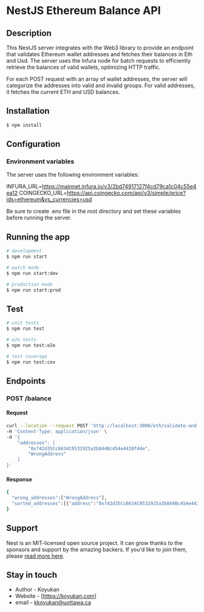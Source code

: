 # NestJS Ethereum Balance API
## Description

This NestJS server integrates with the Web3 library to provide an endpoint that validates Ethereum wallet addresses and fetches their balances in Eth and Usd. The server uses the Infura node for batch requests to efficiently retrieve the balances of valid wallets, optimizing HTTP traffic.

For each POST request with an array of wallet addresses, the server will categorize the addresses into valid and invalid groups. For valid addresses, it fetches the current ETH and USD balances.

## Installation

```bash
$ npm install
```

## Configuration

### Environment variables

The server uses the following environment variables:

INFURA_URL=https://mainnet.infura.io/v3/2bd74917127f4cd79ca1c04c55e4ea12
COINGECKO_URL=https://api.coingecko.com/api/v3/simple/price?ids=ethereum&vs_currencies=usd

Be sure to create .env file in the root directory and set these variables before running the server.
## Running the app

```bash
# development
$ npm run start

# watch mode
$ npm run start:dev

# production mode
$ npm run start:prod
```

## Test

```bash
# unit tests
$ npm run test

# e2e tests
$ npm run test:e2e

# test coverage
$ npm run test:cov
```

## Endpoints

### POST /balance

#### Request

```bash
curl --location --request POST 'http://localhost:3000/eth/validate-and-sort-balances' \
-H 'Content-Type: application/json' \
-d '{
    "addresses": [
        "0x742d35Cc6634C0532925a3b844Bc454e4438f44e",
        "WrongAddress"
    ]
}'

```
#### Response

```bash
{ 
  "wrong_addresses":["WrongAddress"],
  "sorted_addresses":[{"address":"0x742d35Cc6634C0532925a3b844Bc454e4438f44e","eth_balance":84922.77269879742,"usd_balance":13834938745906484}]
}

```


## Support

Nest is an MIT-licensed open source project. It can grow thanks to the sponsors and support by the amazing backers. If you'd like to join them, please [read more here](https://docs.nestjs.com/support).

## Stay in touch

- Author - Koyukan
- Website - [https://koyukan.com]
- email - kkoyukan@uottawa.ca